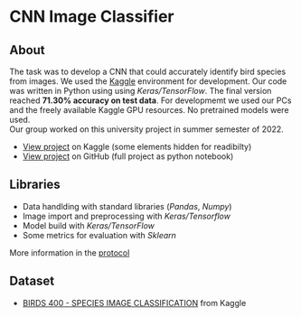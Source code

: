 # CNN Image Classifier

## About
The task was to develop a CNN that could accurately identify bird species from images. We used the [Kaggle](https://www.kaggle.com/) environment for development. Our code was written in Python using using _Keras/TensorFlow_. The final version reached  __71.30% accuracy on test data__. For developmemt we used our PCs and the freely available Kaggle GPU resources. No pretrained models were used.  
Our group worked on this university project in summer semester of 2022.
- [View project](https://www.kaggle.com/code/wagerc97/cnn-with-preprocessing-71-30-test-accuracy) on Kaggle (some elements hidden for readibilty)
- [View project](./kaggle-notebook.ipynb) on GitHub (full project as python notebook)

## Libraries
- Data handlding with standard libraries (_Pandas_, _Numpy_)
- Image import and preprocessing with _Keras/Tensorflow_
- Model build with _Keras/TensorFlow_
- Some metrics for evaluation with _Sklearn_

More information in the [protocol](./PROTOCOL.md)

## Dataset
- [BIRDS 400 - SPECIES IMAGE CLASSIFICATION](https://www.kaggle.com/datasets/gpiosenka/100-bird-species?select=birds+latin+names.csv) from Kaggle

